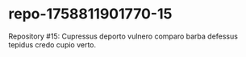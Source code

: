 # repo-1758811901770-15
Repository #15: Cupressus deporto vulnero comparo barba defessus tepidus credo cupio verto.
